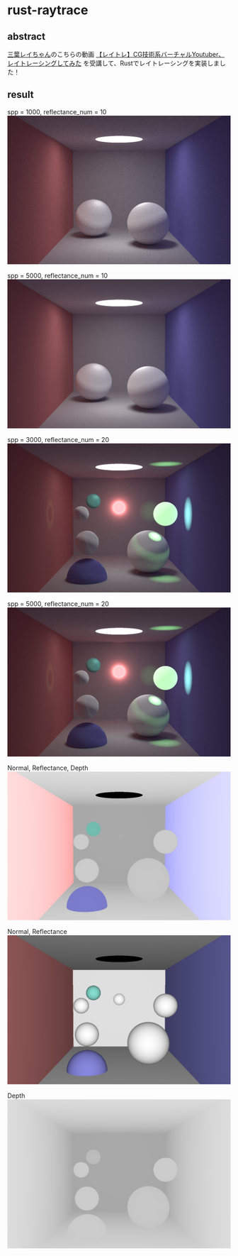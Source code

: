 # rust-raytrace
## abstract
[三葉レイちゃん](https://twitter.com/mitsuba_rei)のこちらの動画
[【レイトレ】CG技術系バーチャルYoutuber、レイトレーシングしてみた](https://www.youtube.com/watch?v=4XeJEDuhyPs&t=379s)
を受講して、Rustでレイトレーシングを実装しました！

## result
spp = 1000, reflectance_num = 10
![result-1000-10](img/png/result-1000-10.png)

spp = 5000, reflectance_num = 10
![result-5000-10](img/png/result-5000-10.png)

spp = 3000, reflectance_num = 20
![result2-3000-20](img/png/result-3000-20.png)

spp = 5000, reflectance_num = 20
![result2-3000-20](img/png/result-3000-20.png)

Normal, Reflectance, Depth
![result2-dnc](img/png/result-DepthNormalColor.png)

Normal, Reflectance
![result2-nc](img/png/result-NormalColor.png)

Depth
![result2-d](img/png/result-Depth.png)